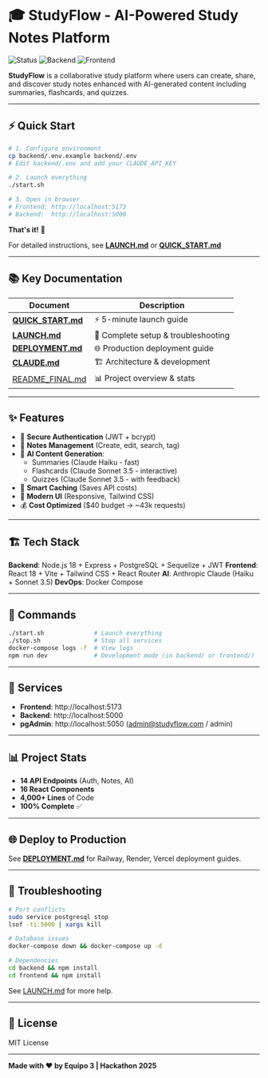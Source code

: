# 🎓 StudyFlow - AI-Powered Study Notes Platform

![Status](https://img.shields.io/badge/status-production%20ready-brightgreen)
![Backend](https://img.shields.io/badge/backend-100%25%20complete-success)
![Frontend](https://img.shields.io/badge/frontend-100%25%20complete-success)

**StudyFlow** is a collaborative study platform where users can create, share, and discover study notes enhanced with AI-generated content including summaries, flashcards, and quizzes.

---

## ⚡ Quick Start

```bash
# 1. Configure environment
cp backend/.env.example backend/.env
# Edit backend/.env and add your CLAUDE_API_KEY

# 2. Launch everything
./start.sh

# 3. Open in browser
# Frontend: http://localhost:5173
# Backend:  http://localhost:5000
```

**That's it!** 🎉

For detailed instructions, see **[LAUNCH.md](LAUNCH.md)** or **[QUICK_START.md](QUICK_START.md)**

---

## 📚 Key Documentation

| Document | Description |
|----------|-------------|
| **[QUICK_START.md](QUICK_START.md)** | ⚡ 5-minute launch guide |
| **[LAUNCH.md](LAUNCH.md)** | 📖 Complete setup & troubleshooting |
| **[DEPLOYMENT.md](DEPLOYMENT.md)** | 🌐 Production deployment guide |
| **[CLAUDE.md](CLAUDE.md)** | 🏗️ Architecture & development |
| [README_FINAL.md](README_FINAL.md) | 📊 Project overview & stats |

---

## ✨ Features

- 🔐 **Secure Authentication** (JWT + bcrypt)
- 📝 **Notes Management** (Create, edit, search, tag)
- 🤖 **AI Content Generation**:
  - Summaries (Claude Haiku - fast)
  - Flashcards (Claude Sonnet 3.5 - interactive)
  - Quizzes (Claude Sonnet 3.5 - with feedback)
- 💾 **Smart Caching** (Saves API costs)
- 🎨 **Modern UI** (Responsive, Tailwind CSS)
- 💰 **Cost Optimized** ($40 budget → ~43k requests)

---

## 🏗️ Tech Stack

**Backend**: Node.js 18 + Express + PostgreSQL + Sequelize + JWT
**Frontend**: React 18 + Vite + Tailwind CSS + React Router
**AI**: Anthropic Claude (Haiku + Sonnet 3.5)
**DevOps**: Docker Compose

---

## 🚀 Commands

```bash
./start.sh              # Launch everything
./stop.sh               # Stop all services
docker-compose logs -f  # View logs
npm run dev             # Development mode (in backend/ or frontend/)
```

---

## 📡 Services

- **Frontend**: http://localhost:5173
- **Backend**: http://localhost:5000
- **pgAdmin**: http://localhost:5050 (admin@studyflow.com / admin)

---

## 📊 Project Stats

- **14 API Endpoints** (Auth, Notes, AI)
- **16 React Components**
- **4,000+ Lines** of Code
- **100% Complete** ✅

---

## 🌐 Deploy to Production

See **[DEPLOYMENT.md](DEPLOYMENT.md)** for Railway, Render, Vercel deployment guides.

---

## 🐛 Troubleshooting

```bash
# Port conflicts
sudo service postgresql stop
lsof -ti:5000 | xargs kill

# Database issues
docker-compose down && docker-compose up -d

# Dependencies
cd backend && npm install
cd frontend && npm install
```

See [LAUNCH.md](LAUNCH.md#troubleshooting) for more help.

---

## 📄 License

MIT License

---

**Made with ❤️ by Equipo 3 | Hackathon 2025**
